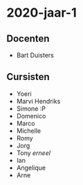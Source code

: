 # 2020-jaar-1
## Docenten

- Bart Duisters

## Cursisten
- Yoeri
- Marvi Hendriks
- Simone :P
- Domenico
- Marco 
- Michelle
- Romy
- Jorg
- Tony $erneel$
- Ian
- Angelique
- Arne
